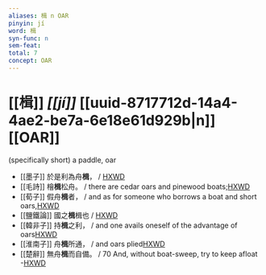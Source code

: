 ```yaml
---
aliases: 楫 n OAR
pinyin: jí
word: 楫
syn-func: n
sem-feat: 
total: 7
concept: OAR 
---
```

# [[楫]] *[[jí]]*  [[uuid-8717712d-14a4-4ae2-be7a-6e18e61d929b|n]] [[OAR]]
(specifically short) a paddle, oar
 - [[墨子]] 於是利為舟**楫**，
                     / [HXWD](https://hxwd.org/textview.html?location=CH1a0938_CHANT_006-7a.25)
 - [[毛詩]] 檜**楫**松舟。 / there are cedar oars and pinewood boats;[HXWD](https://hxwd.org/textview.html?location=KR1c0001_tls_005-34a.3)
 - [[荀子]] 假舟**楫**者， / and as for someone who borrows a boat and short oars,[HXWD](https://hxwd.org/textview.html?location=KR3a0002_tls_001-3a.15)
 - [[鹽鐵論]] 國之**楫**楫也 / [HXWD](https://hxwd.org/textview.html?location=KR3a0006_tls_010-7a.6)
 - [[韓非子]] 持**楫**之利， / and one avails oneself of the advantage of oars[HXWD](https://hxwd.org/textview.html?location=KR3c0005_tls_014-61a.5)
 - [[淮南子]] 舟**楫**所通， / and oars plied[HXWD](https://hxwd.org/textview.html?location=KR3j0010_tls_009-25a.23)
 - [[楚辭]] 無舟**楫**而自備。 / 70 And, without boat-sweep, try to keep afloat -[HXWD](https://hxwd.org/textview.html?location=KR4a0001_tls_004-36a.39)